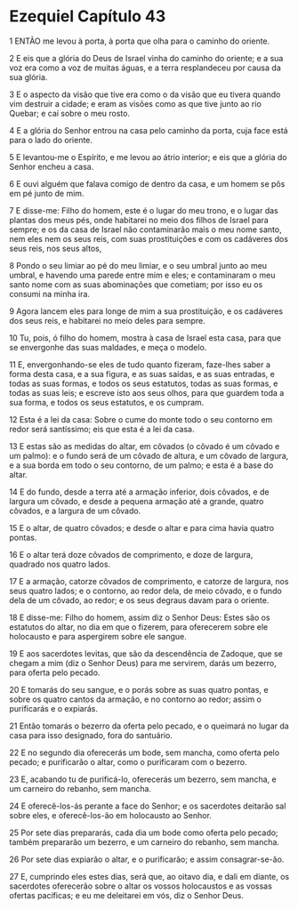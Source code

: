 # Ezequiel Capítulo 43

1	ENTÃO me levou à porta, à porta que olha para o caminho do oriente.

2	E eis que a glória do Deus de Israel vinha do caminho do oriente; e a sua voz era como a voz de muitas águas, e a terra resplandeceu por causa da sua glória.

3	E o aspecto da visão que tive era como o da visão que eu tivera quando vim destruir a cidade; e eram as visões como as que tive junto ao rio Quebar; e caí sobre o meu rosto.

4	E a glória do Senhor entrou na casa pelo caminho da porta, cuja face está para o lado do oriente.

5	E levantou-me o Espírito, e me levou ao átrio interior; e eis que a glória do Senhor encheu a casa.

6	E ouvi alguém que falava comigo de dentro da casa, e um homem se pôs em pé junto de mim.

7	E disse-me: Filho do homem, este é o lugar do meu trono, e o lugar das plantas dos meus pés, onde habitarei no meio dos filhos de Israel para sempre; e os da casa de Israel não contaminarão mais o meu nome santo, nem eles nem os seus reis, com suas prostituições e com os cadáveres dos seus reis, nos seus altos,

8	Pondo o seu limiar ao pé do meu limiar, e o seu umbral junto ao meu umbral, e havendo uma parede entre mim e eles; e contaminaram o meu santo nome com as suas abominações que cometiam; por isso eu os consumi na minha ira.

9	Agora lancem eles para longe de mim a sua prostituição, e os cadáveres dos seus reis, e habitarei no meio deles para sempre.

10	Tu, pois, ó filho do homem, mostra à casa de Israel esta casa, para que se envergonhe das suas maldades, e meça o modelo.

11	E, envergonhando-se eles de tudo quanto fizeram, faze-lhes saber a forma desta casa, e a sua figura, e as suas saídas, e as suas entradas, e todas as suas formas, e todos os seus estatutos, todas as suas formas, e todas as suas leis; e escreve isto aos seus olhos, para que guardem toda a sua forma, e todos os seus estatutos, e os cumpram.

12	Esta é a lei da casa: Sobre o cume do monte todo o seu contorno em redor será santíssimo; eis que esta é a lei da casa.

13	E estas são as medidas do altar, em côvados (o côvado é um côvado e um palmo): e o fundo será de um côvado de altura, e um côvado de largura, e a sua borda em todo o seu contorno, de um palmo; e esta é a base do altar.

14	E do fundo, desde a terra até a armação inferior, dois côvados, e de largura um côvado, e desde a pequena armação até a grande, quatro côvados, e a largura de um côvado.

15	E o altar, de quatro côvados; e desde o altar e para cima havia quatro pontas.

16	E o altar terá doze côvados de comprimento, e doze de largura, quadrado nos quatro lados.

17	E a armação, catorze côvados de comprimento, e catorze de largura, nos seus quatro lados; e o contorno, ao redor dela, de meio côvado, e o fundo dela de um côvado, ao redor; e os seus degraus davam para o oriente.

18	E disse-me: Filho do homem, assim diz o Senhor Deus: Estes são os estatutos do altar, no dia em que o fizerem, para oferecerem sobre ele holocausto e para aspergirem sobre ele sangue.

19	E aos sacerdotes levitas, que são da descendência de Zadoque, que se chegam a mim (diz o Senhor Deus) para me servirem, darás um bezerro, para oferta pelo pecado.

20	E tomarás do seu sangue, e o porás sobre as suas quatro pontas, e sobre os quatro cantos da armação, e no contorno ao redor; assim o purificarás e o expiarás.

21	Então tomarás o bezerro da oferta pelo pecado, e o queimará no lugar da casa para isso designado, fora do santuário.

22	E no segundo dia oferecerás um bode, sem mancha, como oferta pelo pecado; e purificarão o altar, como o purificaram com o bezerro.

23	E, acabando tu de purificá-lo, oferecerás um bezerro, sem mancha, e um carneiro do rebanho, sem mancha.

24	E oferecê-los-ás perante a face do Senhor; e os sacerdotes deitarão sal sobre eles, e oferecê-los-ão em holocausto ao Senhor.

25	Por sete dias prepararás, cada dia um bode como oferta pelo pecado; também prepararão um bezerro, e um carneiro do rebanho, sem mancha.

26	Por sete dias expiarão o altar, e o purificarão; e assim consagrar-se-ão.

27	E, cumprindo eles estes dias, será que, ao oitavo dia, e dali em diante, os sacerdotes oferecerão sobre o altar os vossos holocaustos e as vossas ofertas pacíficas; e eu me deleitarei em vós, diz o Senhor Deus.

